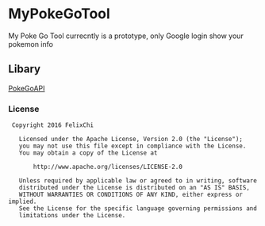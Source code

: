 # MyPokeGoTool
My Poke Go Tool
currecntly is a prototype, only Google login
show your pokemon info

## Libary
[PokeGoAPI](https://github.com/Grover-c13/PokeGOAPI-Java)

### License

```
 Copyright 2016 FelixChi

   Licensed under the Apache License, Version 2.0 (the "License");
   you may not use this file except in compliance with the License.
   You may obtain a copy of the License at

       http://www.apache.org/licenses/LICENSE-2.0

   Unless required by applicable law or agreed to in writing, software
   distributed under the License is distributed on an "AS IS" BASIS,
   WITHOUT WARRANTIES OR CONDITIONS OF ANY KIND, either express or implied.
   See the License for the specific language governing permissions and
   limitations under the License.

```
